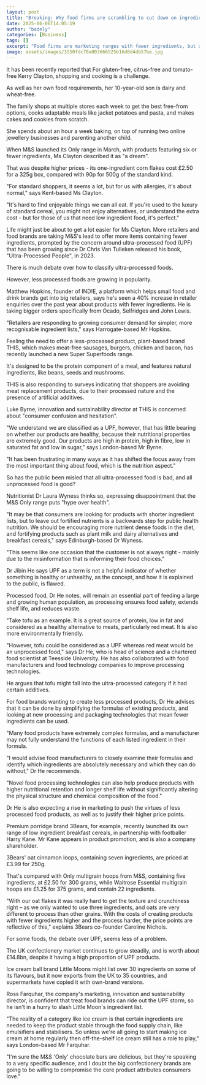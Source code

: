 ```yaml
---
layout: post
title: "Breaking: Why food firms are scrambling to cut down on ingredients"
date: 2025-06-06T14:05:19
author: "badely"
categories: [Business]
tags: []
excerpt: "Food firms are marketing ranges with fewer ingredients, but are they healthier?"
image: assets/images/3550fdc70a003666525b16d8d4db57be.jpg
---
```


It has been recently reported that For gluten-free, citrus-free and tomato-free Kerry Clayton, shopping and cooking is a challenge.

As well as her own food requirements, her 10-year-old son is dairy and wheat-free.

The family shops at multiple stores each week to get the best free-from options, cooks adaptable meals like jacket potatoes and pasta, and makes cakes and cookies from scratch.

She spends about an hour a week baking, on top of running two online jewellery businesses and parenting another child.

When M&S launched its Only range in March, with products featuring six or fewer ingredients, Ms Clayton described it as "a dream".

That was despite higher prices - its one-ingredient corn flakes cost £2.50 for a 325g box, compared with 90p for 500g of the standard kind.

"For standard shoppers, it seems a lot, but for us with allergies, it's about normal," says Kent-based Ms Clayton.

"It's hard to find enjoyable things we can all eat. If you're used to the luxury of standard cereal, you might not enjoy alternatives, or understand the extra cost - but for those of us that need low ingredient food, it's perfect."

Life might just be about to get a lot easier for Ms Clayton. More retailers and food brands are taking M&S's lead to offer more items containing fewer ingredients, prompted by the concern around ultra-processed food (UPF) that has been growing since Dr Chris Van Tulleken released his book, "Ultra-Processed People", in 2023.

There is much debate over how to classify ultra-processed foods.

However, less processed foods are growing in popularity.

Matthew Hopkins, founder of IND!E, a platform which helps small food and drink brands get into big retailers, says he's seen a 40% increase in retailer enquiries over the past year about products with fewer ingredients. He is taking bigger orders specifically from Ocado, Selfridges and John Lewis.

"Retailers are responding to growing consumer demand for simpler, more recognisable ingredient lists," says Harrogate-based Mr Hopkins.

Feeling the need to offer a less-processed product, plant-based brand THIS, which makes meat-free sausages, burgers, chicken and bacon, has recently launched a new Super Superfoods range.

It's designed to be the protein component of a meal, and features natural ingredients, like beans, seeds and mushrooms.

THIS is also responding to surveys indicating that shoppers are avoiding meat replacement products, due to their processed nature and the presence of artificial additives.

Luke Byrne, innovation and sustainability director at THIS is concerned about "consumer confusion and hesitation".

"We understand we are classified as a UPF, however, that has little bearing on whether our products are healthy, because their nutritional properties are extremely good. Our products are high in protein, high in fibre, low in saturated fat and low in sugar," says London-based Mr Byrne.

"It has been frustrating in many ways as it has shifted the focus away from the most important thing about food, which is the nutrition aspect."

So has the public been misled that all ultra-processed food is bad, and all unprocessed food is good?

Nutritionist Dr Laura Wyness thinks so, expressing disappointment that the M&S Only range puts "hype over health".

"It may be that consumers are looking for products with shorter ingredient lists, but to leave out fortified nutrients is a backwards step for public health nutrition. We should be encouraging more nutrient dense foods in the diet, and fortifying products such as plant milk and dairy alternatives and breakfast cereals," says Edinburgh-based Dr Wyness.

"This seems like one occasion that the customer is not always right - mainly due to the misinformation that is informing their food choices."

Dr Jibin He says UPF as a term is not a helpful indicator of whether something is healthy or unhealthy, as the concept, and how it is explained to the public, is flawed.

Processed food, Dr He notes, will remain an essential part of feeding a large and growing human population, as processing ensures food safety, extends shelf life, and reduces waste.

"Take tofu as an example. It is a great source of protein, low in fat and considered as a healthy alternative to meats, particularly red meat. It is also more environmentally friendly.

"However, tofu could be considered as a UPF whereas red meat would be an unprocessed food," says Dr He, who is head of science and a chartered food scientist at Teesside University. He has also collaborated with food manufacturers and food technology companies to improve processing technologies.

He argues that tofu might fall into the ultra-processed category if it had certain additives.

For food brands wanting to create less processed products, Dr He advises that it can be done by simplifying the formulas of existing products, and looking at new processing and packaging technologies that mean fewer ingredients can be used.

"Many food products have extremely complex formulas, and a manufacturer may not fully understand the functions of each listed ingredient in their formula.

"I would advise food manufacturers to closely examine their formulas and identify which ingredients are absolutely necessary and which they can do without," Dr He recommends.

"Novel food processing technologies can also help produce products with higher nutritional retention and longer shelf life without significantly altering the physical structure and chemical composition of the food."

Dr He is also expecting a rise in marketing to push the virtues of less processed food products, as well as to justify their higher price points.

Premium porridge brand 3Bears, for example, recently launched its own range of low ingredient breakfast cereals, in partnership with footballer Harry Kane. Mr Kane appears in product promotion, and is also a company shareholder.

3Bears' oat cinnamon loops, containing seven ingredients, are priced at £3.99 for 250g.

That's compared with Only multigrain hoops from M&S, containing five ingredients, at £2.50 for 300 grams, while Waitrose Essential multigrain hoops are £1.25 for 375 grams, and contain 22 ingredients.

"With our oat flakes it was really hard to get the texture and crunchiness right – as we only wanted to use three ingredients, and oats are very different to process than other grains. With the costs of creating products with fewer ingredients higher and the process harder, the price points are reflective of this," explains 3Bears co-founder Caroline Nichols.

For some foods, the debate over UPF, seems less of a problem. 

The UK confectionery market continues to grow steadily, and is worth about £14.8bn, despite it having a high proportion of UPF products.

Ice cream ball brand Little Moons might list over 30 ingredients on some of its flavours, but it now exports from the UK to 35 countries, and supermarkets have copied it with own-brand versions.

Ross Farquhar, the company's marketing, innovation and sustainability director, is confident that treat food brands can ride out the UPF storm, so he isn't in a hurry to slash Little Moon's ingredient list.

"The reality of a category like ice cream is that certain ingredients are needed to keep the product stable through the food supply chain, like emulsifiers and stabilisers. So unless we're all going to start making ice cream at home regularly then off-the-shelf ice cream still has a role to play," says London-based Mr Farquhar.

"I'm sure the M&S 'Only' chocolate bars are delicious, but they're speaking to a very specific audience, and I doubt the big confectionery brands are going to be willing to compromise the core product attributes consumers love."

